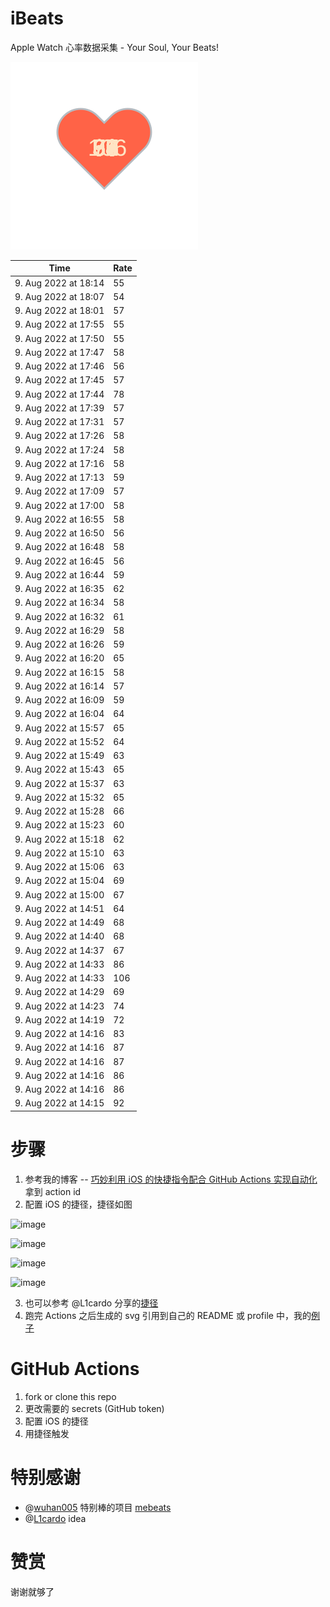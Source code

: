 # iBeats
Apple Watch 心率数据采集 - Your Soul, Your Beats!

![](./files/heart.svg)

<!--START_SECTION:my_heart_rate-->
| Time | Rate | 
 | ---- | ---- | 
| 9. Aug 2022 at 18:14 | 55 |
| 9. Aug 2022 at 18:07 | 54 |
| 9. Aug 2022 at 18:01 | 57 |
| 9. Aug 2022 at 17:55 | 55 |
| 9. Aug 2022 at 17:50 | 55 |
| 9. Aug 2022 at 17:47 | 58 |
| 9. Aug 2022 at 17:46 | 56 |
| 9. Aug 2022 at 17:45 | 57 |
| 9. Aug 2022 at 17:44 | 78 |
| 9. Aug 2022 at 17:39 | 57 |
| 9. Aug 2022 at 17:31 | 57 |
| 9. Aug 2022 at 17:26 | 58 |
| 9. Aug 2022 at 17:24 | 58 |
| 9. Aug 2022 at 17:16 | 58 |
| 9. Aug 2022 at 17:13 | 59 |
| 9. Aug 2022 at 17:09 | 57 |
| 9. Aug 2022 at 17:00 | 58 |
| 9. Aug 2022 at 16:55 | 58 |
| 9. Aug 2022 at 16:50 | 56 |
| 9. Aug 2022 at 16:48 | 58 |
| 9. Aug 2022 at 16:45 | 56 |
| 9. Aug 2022 at 16:44 | 59 |
| 9. Aug 2022 at 16:35 | 62 |
| 9. Aug 2022 at 16:34 | 58 |
| 9. Aug 2022 at 16:32 | 61 |
| 9. Aug 2022 at 16:29 | 58 |
| 9. Aug 2022 at 16:26 | 59 |
| 9. Aug 2022 at 16:20 | 65 |
| 9. Aug 2022 at 16:15 | 58 |
| 9. Aug 2022 at 16:14 | 57 |
| 9. Aug 2022 at 16:09 | 59 |
| 9. Aug 2022 at 16:04 | 64 |
| 9. Aug 2022 at 15:57 | 65 |
| 9. Aug 2022 at 15:52 | 64 |
| 9. Aug 2022 at 15:49 | 63 |
| 9. Aug 2022 at 15:43 | 65 |
| 9. Aug 2022 at 15:37 | 63 |
| 9. Aug 2022 at 15:32 | 65 |
| 9. Aug 2022 at 15:28 | 66 |
| 9. Aug 2022 at 15:23 | 60 |
| 9. Aug 2022 at 15:18 | 62 |
| 9. Aug 2022 at 15:10 | 63 |
| 9. Aug 2022 at 15:06 | 63 |
| 9. Aug 2022 at 15:04 | 69 |
| 9. Aug 2022 at 15:00 | 67 |
| 9. Aug 2022 at 14:51 | 64 |
| 9. Aug 2022 at 14:49 | 68 |
| 9. Aug 2022 at 14:40 | 68 |
| 9. Aug 2022 at 14:37 | 67 |
| 9. Aug 2022 at 14:33 | 86 |
| 9. Aug 2022 at 14:33 | 106 |
| 9. Aug 2022 at 14:29 | 69 |
| 9. Aug 2022 at 14:23 | 74 |
| 9. Aug 2022 at 14:19 | 72 |
| 9. Aug 2022 at 14:16 | 83 |
| 9. Aug 2022 at 14:16 | 87 |
| 9. Aug 2022 at 14:16 | 87 |
| 9. Aug 2022 at 14:16 | 86 |
| 9. Aug 2022 at 14:16 | 86 |
| 9. Aug 2022 at 14:15 | 92 |

<!--END_SECTION:my_heart_rate-->

# 步骤
1. 参考我的博客 -- [巧妙利用 iOS 的快捷指令配合 GitHub Actions 实现自动化](https://github.com/yihong0618/gitblog/issues/198) 拿到 action id
2. 配置 iOS 的捷径，捷径如图

![image](https://user-images.githubusercontent.com/15976103/122154218-0db0b480-ce97-11eb-93bb-5aec07c558dc.png)

![image](https://user-images.githubusercontent.com/15976103/122154236-186b4980-ce97-11eb-8e4b-70551a0391ae.png)

![image](https://user-images.githubusercontent.com/15976103/122154268-2d47dd00-ce97-11eb-902e-3acf292265a9.png)

![image](https://user-images.githubusercontent.com/15976103/122174055-fa144680-ceb4-11eb-9be2-3eb83cd516f7.png)

3. 也可以参考 @L1cardo 分享的[捷径](https://www.icloud.com/shortcuts/6ab6047b459c41ad822ad6b94b1c03d4)
4. 跑完 Actions 之后生成的 svg 引用到自己的 README 或 profile 中，我的[例子](https://github.com/yihong0618) 

# GitHub Actions

1. fork or clone this repo
2. 更改需要的 secrets (GitHub token)
3. 配置 iOS 的捷径
4. 用捷径触发

# 特别感谢
- @[wuhan005](https://github.com/wuhan005) 特别棒的项目 [mebeats](https://github.com/wuhan005/mebeats)
- @[L1cardo](https://github.com/L1cardo) idea

# 赞赏
谢谢就够了
